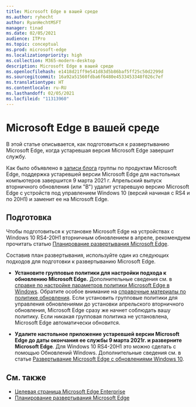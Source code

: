 ```yaml
---
title: Microsoft Edge в вашей среде
ms.author: ryhecht
author: RyanHechtMSFT
manager: tinad
ms.date: 02/05/2021
audience: ITPro
ms.topic: conceptual
ms.prod: microsoft-edge
ms.localizationpriority: high
ms.collection: M365-modern-desktop
description: Microsoft Edge в вашей среде
ms.openlocfilehash: e1418d21ff9e541d83d5b86baf5ff25c50d2299d
ms.sourcegitcommit: 16a92a51560fdba6f6480e4533453348f026c7ef
ms.translationtype: HT
ms.contentlocale: ru-RU
ms.lasthandoff: 02/05/2021
ms.locfileid: "11313960"
---
```

# Microsoft Edge в вашей среде

В этой статье описывается, как подготовиться к развертыванию Microsoft Edge, когда устаревшая версия Microsoft Edge завершит службу.

Как было объявлено в [записи блога](https://aka.ms/EdgeLegacyEOS) группы по продуктам Microsoft Edge, поддержка устаревшей версии Microsoft Edge для настольных компьютеров завершится 9 марта 2021 г. Апрельский выпуск вторничного обновления (или "B") удалит устаревшую версию Microsoft Edge с устройств под управлением Windows 10 (версий начиная с RS4 и по 20H1) и заменит ее на Microsoft Edge.

##  <a name="how-to-prepare"></a>Подготовка

Чтобы подготовиться к установке Microsoft Edge на устройствах с Windows 10 RS4-20H1 вторничным обновлением в апреле, рекомендуем прочитать статью [Планирование развертывания Microsoft Edge](deploy-edge-plan-deployment.md).

Составив план развертывания, используйте один из следующих подходов для подготовки к развертыванию Microsoft Edge.

- **Установите групповые политики для настройки подхода к обновлению Microsoft Edge.** Дополнительные сведения см. в [справке по настройке параметров политики Microsoft Edge в Windows](configure-microsoft-edge.md). Обратите особое внимание на [справочные материалы по политике обновления](microsoft-edge-update-policies.md). Если установить групповые политики для управления обновлениями до установки апрельского вторничного обновления, Microsoft Edge сразу же начнет соблюдать вашу политику. Если никакая групповая политика не установлена, Microsoft Edge автоматически обновится.

- **Удалите настольное приложение устаревшей версии Microsoft Edge до даты окончания ее службы 9 марта 2021г. и разверните Microsoft Edge**. Для Windows 10 RS4-20H1 это можно сделать с помощью Обновлений Windows. Дополнительные сведения см. в статье [Развертывание Microsoft Edge с обновлениями Windows 10](deploy-edge-with-windows-10-updates.md).

##  <a name="see-also"></a>См. также

- [Целевая страница Microsoft Edge Enterprise](https://aka.ms/EdgeEnterprise)
- [Планирование развертывания Microsoft Edge](deploy-edge-plan-deployment.md)